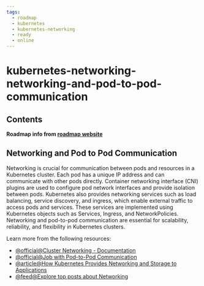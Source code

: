 ```yaml
---
tags:
  - roadmap
  - kubernetes
  - kubernetes-networking
  - ready
  - online
---
```


# kubernetes-networking-networking-and-pod-to-pod-communication

## Contents

__Roadmap info from [roadmap website](https://roadmap.sh/kubernetes/services-and-networking/networking-and-pod-to-pod-communication)__

## Networking and Pod to Pod Communication

Networking is crucial for communication between pods and resources in a Kubernetes cluster. Each pod has a unique IP address and can communicate with other pods directly. Container networking interface (CNI) plugins are used to configure pod network interfaces and provide isolation between pods. Kubernetes also provides networking services such as load balancing, service discovery, and ingress, which enable external traffic to access pods and services. These services are implemented using Kubernetes objects such as Services, Ingress, and NetworkPolicies. Networking and pod-to-pod communication are essential for scalability, reliability, and flexibility in Kubernetes clusters.

Learn more from the following resources:

* [@official@Cluster Networking - Documentation](https://kubernetes.io/docs/concepts/cluster-administration/networking/)
* [@official@Job with Pod-to-Pod Communication](https://kubernetes.io/docs/tasks/job/job-with-pod-to-pod-communication/)
* [@article@How Kubernetes Provides Networking and Storage to Applications](https://thenewstack.io/how-kubernetes-provides-networking-and-storage-to-applications/)
* [@feed@Explore top posts about Networking](https://app.daily.dev/tags/networking?ref=roadmapsh)
